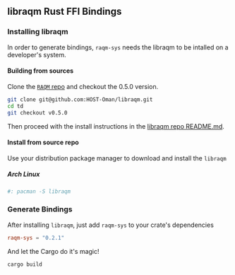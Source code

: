## libraqm Rust FFI Bindings

### Installing libraqm

In order to generate bindings, `raqm-sys` needs the libraqm to be intalled on a developer's system.

#### Building from sources
Clone the [`RAQM` repo](https://github.com/HOST-Oman/libraqm) and checkout the 0.5.0 version.
```bash
git clone git@github.com:HOST-Oman/libraqm.git
cd td
git checkout v0.5.0
```
Then proceed with the install instructions in the [libraqm repo README.md](https://github.com/HOST-Oman/libraqm/tree/v0.5.0).

#### Install from source repo
Use your distribution package manager to download and install the `libraqm`
##### Arch Linux
```bash
#: pacman -S libraqm
```

### Generate Bindings

After installing `libraqm`, just add `raqm-sys` to your crate's dependencies

```toml
raqm-sys = "0.2.1"
```

And let the Cargo do it's magic!
```bash
cargo build
```
